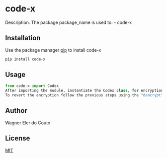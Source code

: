# code-x

Description. 
The package package_name is used to:
	- code-x

## Installation

Use the package manager [pip](https://pip.pypa.io/en/stable/) to install code-x

```bash
pip install code-x
```

## Usage

```python
from code-x import Codex
After importing the module, instantiate the Codex class, for encryption, call the "dencrypt" method, passing the message to call and the step.
To revert the encryption follow the previous steps using the "dencrypt" method.
```

## Author
Wagner Eler do Couto

## License
[MIT](https://choosealicense.com/licenses/mit/)
